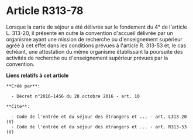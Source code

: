 # Article R313-78

Lorsque la carte de séjour a été délivrée sur le fondement du 4° de l'article L. 313-20, il présente en outre la convention
d'accueil délivrée par un organisme ayant une mission de recherche ou d'enseignement supérieur agréé à cet effet dans les
conditions prévues à l'article R. 313-53 et, le cas échéant, une attestation du même organisme établissant la poursuite des
activités de recherche ou d'enseignement supérieur prévues par la convention.

**Liens relatifs à cet article**

	**Créé par**:

	  - Décret n°2016-1456 du 28 octobre 2016 - art. 10

	**Cite**:

	  - Code de l'entrée et du séjour des étrangers et ... - art. L313-20 (V)
	  - Code de l'entrée et du séjour des étrangers et ... - art. R313-53 (V)
